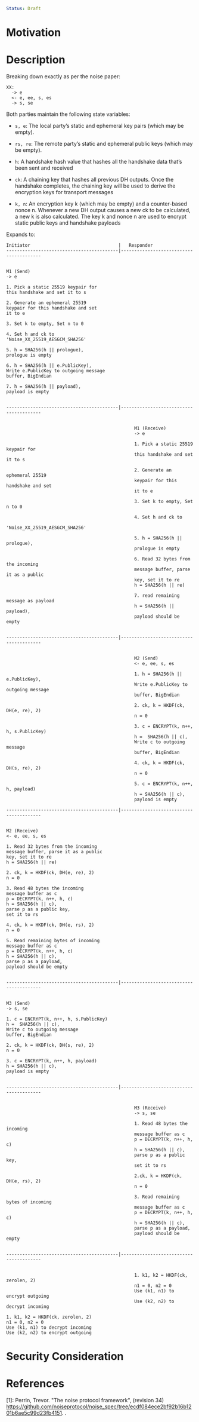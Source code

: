 ```yaml
Status: Draft
```

# Motivation

# Description


Breaking down exactly as per the noise paper:
```
XX:
  -> e
  <- e, ee, s, es
  -> s, se
```

Both parties maintain the following state variables:

* `s, e`: The local party’s static and ephemeral key pairs (which may be empty).

* `rs, re`: The remote party’s static and ephemeral public keys (which may be empty).

* `h`: A handshake hash value that hashes all the handshake data that’s been sent and received

* `ck`: A chaining key that hashes all previous DH outputs. Once the handshake completes,
the chaining key will be used to derive the encryption keys for transport messages

* `k, n`: An encryption key k (which may be empty) and a counter-based nonce n.
Whenever a new DH output causes a new ck to be calculated, a new k is also calculated.
The key k and nonce n are used to encrypt static public keys and handshake payloads

Expands to:

```
Initiator                                 |   Responder
------------------------------------------|----------------------------------------


M1 (Send)
-> e

1. Pick a static 25519 keypair for
this handshake and set it to s

2. Generate an ephemeral 25519
keypair for this handshake and set
it to e

3. Set k to empty, Set n to 0

4. Set h and ck to
'Noise_XX_25519_AESGCM_SHA256'

5. h = SHA256(h || prologue),
prologue is empty

6. h = SHA256(h || e.PublicKey),
Write e.PublicKey to outgoing message
buffer, BigEndian

7. h = SHA256(h || payload),
payload is empty


------------------------------------------|----------------------------------------


                                                M1 (Receive)
                                                -> e

                                                1. Pick a static 25519 keypair for
                                                this handshake and set it to s

                                                2. Generate an ephemeral 25519
                                                keypair for this handshake and set
                                                it to e

                                                3. Set k to empty, Set n to 0

                                                4. Set h and ck to
                                                'Noise_XX_25519_AESGCM_SHA256'

                                                5. h = SHA256(h || prologue),
                                                prologue is empty

                                                6. Read 32 bytes from the incoming
                                                message buffer, parse it as a public
                                                key, set it to re
                                                h = SHA256(h || re)

                                                7. read remaining message as payload
                                                h = SHA256(h || payload),
                                                payload should be empty


------------------------------------------|----------------------------------------


                                                M2 (Send)
                                                <- e, ee, s, es

                                                1. h = SHA256(h || e.PublicKey),
                                                Write e.PublicKey to outgoing message
                                                buffer, BigEndian

                                                2. ck, k = HKDF(ck, DH(e, re), 2)
                                                n = 0

                                                3. c = ENCRYPT(k, n++, h, s.PublicKey)
                                                h =  SHA256(h || c),
                                                Write c to outgoing message
                                                buffer, BigEndian

                                                4. ck, k = HKDF(ck, DH(s, re), 2)
                                                n = 0

                                                5. c = ENCRYPT(k, n++, h, payload)
                                                h = SHA256(h || c),
                                                payload is empty

------------------------------------------|----------------------------------------


M2 (Receive)
<- e, ee, s, es

1. Read 32 bytes from the incoming
message buffer, parse it as a public
key, set it to re
h = SHA256(h || re)

2. ck, k = HKDF(ck, DH(e, re), 2)
n = 0

3. Read 48 bytes the incoming
message buffer as c
p = DECRYPT(k, n++, h, c)
h = SHA256(h || c),
parse p as a public key,
set it to rs

4. ck, k = HKDF(ck, DH(e, rs), 2)
n = 0

5. Read remaining bytes of incoming
message buffer as c
p = DECRYPT(k, n++, h, c)
h = SHA256(h || c),
parse p as a payload,
payload should be empty


------------------------------------------|----------------------------------------


M3 (Send)
-> s, se

1. c = ENCRYPT(k, n++, h, s.PublicKey)
h =  SHA256(h || c),
Write c to outgoing message
buffer, BigEndian

2. ck, k = HKDF(ck, DH(s, re), 2)
n = 0

3. c = ENCRYPT(k, n++, h, payload)
h = SHA256(h || c),
payload is empty


------------------------------------------|----------------------------------------


                                                M3 (Receive)
                                                -> s, se

                                                1. Read 48 bytes the incoming
                                                message buffer as c
                                                p = DECRYPT(k, n++, h, c)
                                                h = SHA256(h || c),
                                                parse p as a public key,
                                                set it to rs

                                                2.ck, k = HKDF(ck, DH(e, rs), 2)
                                                n = 0

                                                3. Read remaining bytes of incoming
                                                message buffer as c
                                                p = DECRYPT(k, n++, h, c)
                                                h = SHA256(h || c),
                                                parse p as a payload,
                                                payload should be empty


------------------------------------------|----------------------------------------


                                                1. k1, k2 = HKDF(ck, zerolen, 2)
                                                n1 = 0, n2 = 0
                                                Use (k1, n1) to encrypt outgoing
                                                Use (k2, n2) to decrypt incoming

1. k1, k2 = HKDF(ck, zerolen, 2)
n1 = 0, n2 = 0
Use (k1, n1) to decrypt incoming
Use (k2, n2) to encrypt outgoing

```

# Security Consideration

# References


[<span id="ref1">1</span>]: Perrin, Trevor. "The noise protocol framework", (revision 34)\
https://github.com/noiseprotocol/noise_spec/tree/ecdf084ece2bf92b16b1201b6ae5c99d23fb4151.
.
